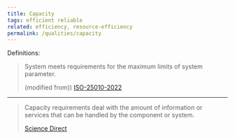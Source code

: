 ```yaml
---
title: Capacity
tags: efficient reliable
related: efficiency, resource-efficiency
permalink: /qualities/capacity
---
```




Definitions:

>System meets requirements for the maximum limits of system parameter.
> 
>(modified from)) [ISO-25010-2022](/references/#iso-25050-2022)

<hr class="with-no-margin"/>

>Capacity requirements deal with the amount of information or services that can be handled by the component or system.
>
>[Science Direct](https://www.sciencedirect.com/topics/computer-science/capacity-requirement)
